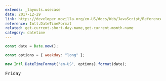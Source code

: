 ```yaml
---
extends: _layouts.usecase
date: 2017-12-29
link: https://developer.mozilla.org/en-US/docs/Web/JavaScript/Reference/Global_Objects/DateTimeFormat
reference: Intl.DateTimeFormat
related: get-current-short-day-name,get-current-month-name
category: datetime
---
```


```javascript
const date = Date.now();

const options = { weekday: "long" };

new Intl.DateTimeFormat("en-US", options).format(date);
```

<pre class="output">
Friday
</pre>
